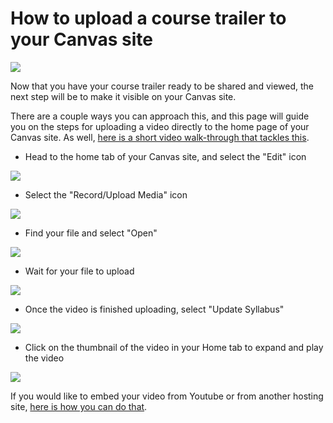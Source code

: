 # How to upload a course trailer to your Canvas site

![](https://alpineschools.org/wp-content/uploads/2018/04/Canvas-Logo.png)

Now that you have your course trailer ready to be shared and viewed, the next step will be to make it visible on your Canvas site.

There are a couple ways you can approach this, and this page will guide you on the steps for uploading a video directly to the home page of your Canvas site. As well, [here is a short video walk-through that tackles this](https://www.youtube.com/watch?v=kCPOluFAoYA&feature=youtu.be).   

* Head to the home tab of your Canvas site, and select the "Edit" icon

![](https://files.slack.com/files-pri/T0HTW3H0V-F015T5WM62Z/directupload-gifs_001_360.gif?pub_secret=7740350d49)

* Select the "Record/Upload Media" icon

![](https://files.slack.com/files-pri/T0HTW3H0V-F015T5X66CD/directupload-gifs_002_360.gif?pub_secret=384622bbec)

* Find your file and select "Open"

![](https://files.slack.com/files-pri/T0HTW3H0V-F015UH22K98/directupload-gifs_003_360.gif?pub_secret=a4f51f1386)

*  Wait for your file to upload

![](https://files.slack.com/files-pri/T0HTW3H0V-F015MQXLUNA/directupload-gifs_004_360.gif?pub_secret=ce2f4058e3)

*  Once the video is finished uploading, select "Update Syllabus"

![](https://files.slack.com/files-pri/T0HTW3H0V-F015UH36258/directupload-gifs_005_360.gif?pub_secret=080addfbe4)

* Click on the thumbnail of the video in your Home tab to expand and play the video

![](https://files.slack.com/files-pri/T0HTW3H0V-F015MQYMMM4/directupload-gifs_006_360.gif?pub_secret=1355b2f663)

If you would like to embed your video from Youtube or from another hosting site, [here is how you can do that](http://resources.learninglab.xyz/simple/people/mike-o/CourseTrailer-Embed-to-Canvas).
